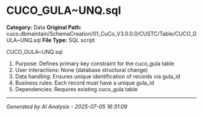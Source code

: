 # CUCO_GULA~UNQ.sql

**Category:** Data
**Original Path:** cuco.dbmaintain/SchemaCreation/01_CuCo_V3.0.0.0/CUSTC/Table/CUCO_GULA~UNQ.sql
**File Type:** SQL script

CUCO_GULA~UNQ.sql
1. Purpose: Defines primary key constraint for the cuco_gula table
2. User interactions: None (database structural change)
3. Data handling: Ensures unique identification of records via gula_id
4. Business rules: Each record must have a unique gula_id
5. Dependencies: Requires existing cuco_gula table

---
*Generated by AI Analysis - 2025-07-05 16:31:09*
